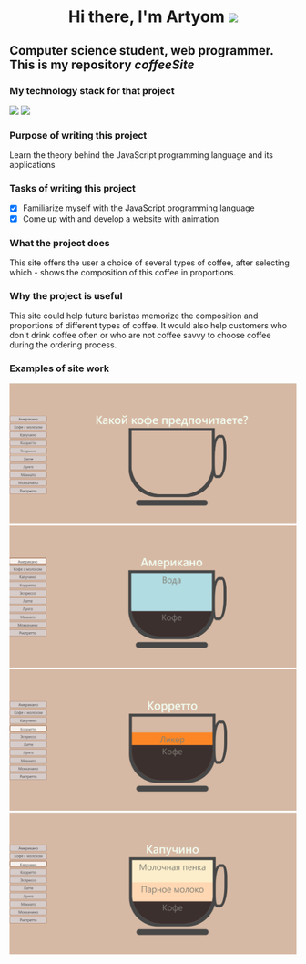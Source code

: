 <h1 align="center">Hi there, I'm Artyom</a>
<img src="https://github.com/blackcater/blackcater/raw/main/images/Hi.gif" height="32"/></h1>

## Computer science student, web programmer. This is my repository ***coffeeSite***
### My technology stack for that project
<p>
  <img src="https://img.shields.io/badge/HTML5-000000?style=for-thebadge&logo=html5" height="32"/>
  <img src="https://img.shields.io/badge/JavaScript-000000?style=for-thebadge&logo=javascript" height="32"/>
</p>

### Purpose of writing this project
Learn the theory behind the JavaScript programming language and its applications

### Tasks of writing this project
 - [X] Familiarize myself with the JavaScript programming language
 - [X] Come up with and develop a website with animation

### What the project does
This site offers the user a choice of several types of coffee, after selecting which - shows the composition of this coffee in proportions.

### Why the project is useful
This site could help future baristas memorize the composition and proportions of different types of coffee. It would also help customers who don't drink coffee often or who are not coffee savvy to choose coffee during the ordering process.

### Examples of site work
![1](https://github.com/ArtSoller/coffeeSite/blob/main/img/picture_1.png)
![2](https://github.com/ArtSoller/coffeeSite/blob/main/img/picture_2.png)
![3](https://github.com/ArtSoller/coffeeSite/blob/main/img/picture_3.png)
![4](https://github.com/ArtSoller/coffeeSite/blob/main/img/picture_4.png)
